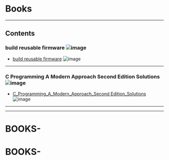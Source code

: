 # Books
---

## Contents

### build reusable firmware  ![image](https://progress-bar.dev/100/?title=In_Progress&color=ff00ff)

- [build reusable firmware](https://github.com/fourat153/books/tree/main/build_reusable_firmware) ![image](https://progress-bar.dev/100/)
        
  

---

### C Programming A Modern Approach Second Edition Solutions  ![image](https://progress-bar.dev/100/?title=In_2023&color=ff00ff)

- [C_Programming_A_Modern_Approach_Second Edition_Solutions](https://github.com/fourat153/books/tree/main/C_Programming_A_Modern_Approach_Second%20Edition_Solutions) ![image](https://progress-bar.dev/100/)






---




---
# BOOKS-
# BOOKS-

